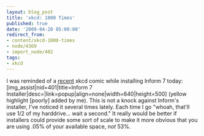 ```yaml
---
layout: blog_post
title: 'xkcd: 1000 Times'
published: true
date: '2009-04-20 05:00:00'
redirect_from:
- content/xkcd-1000-times
- node/4369
- import_node/402
tags:
- xkcd
---
```


I was reminded of a [recent](http://xkcd.org/558/) xkcd comic while installing Inform 7 today: [img_assist|nid=401|title=Inform 7 Installer|desc=|link=popup|align=none|width=640|height=500] (yellow highlight [poorly] added by me). This is not a knock against Inform's installer, I've noticed it several times lately. Each time I go "whoah, that'll use 1/2 of my harddrive... wait a second." It really would be better if installers could provide some sort of scale to make it more obvious that you are using .05% of your available space, *not* 53%.
